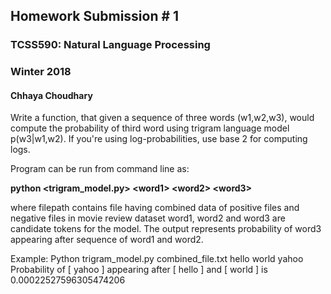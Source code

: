 ## Homework Submission # 1 
### TCSS590: Natural Language Processing 
### Winter 2018 
#### Chhaya Choudhary

Write a function, that given a sequence of three words (w1,w2,w3), would compute the probability of third word using trigram language model p(w3|w1,w2). If you're using log-probabilities, use base 2 for computing logs.

Program can be run from command line as: 

__python <trigram_model.py> <filepath> \<word1\> \<word2\> \<word3\>__
  
where filepath contains file having combined data of positive files and negative files in movie review dataset
word1, word2 and word3 are candidate tokens for the model. The output represents probability of word3 appearing after sequence of word1 and word2.

Example:
Python trigram_model.py combined_file.txt hello world yahoo
Probability of [ yahoo ] appearing after [ hello ] and [ world ] is 0.00022527596305474206
